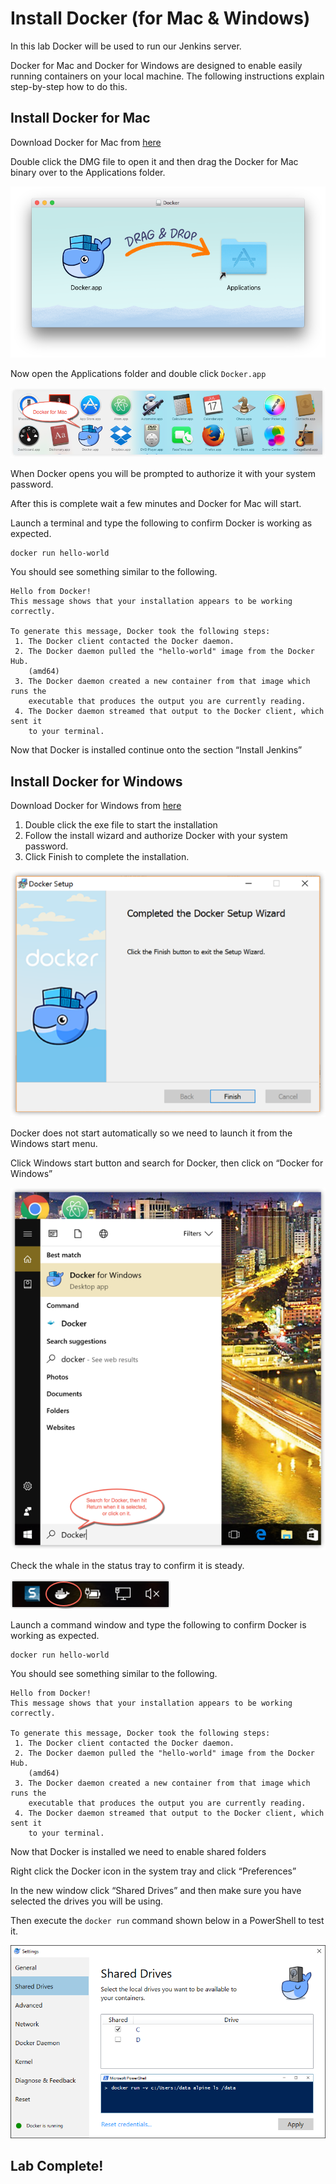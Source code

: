 # Install Docker (for Mac & Windows)
In this lab Docker will be used to run our Jenkins server.  

Docker for Mac and Docker for Windows are designed to enable easily running containers on your local machine.  The following instructions explain step-by-step how to do this. 

## Install Docker for Mac
Download Docker for Mac from [here](https://download.docker.com/mac/stable/Docker.dmg)

Double click the DMG file to open it and then drag the Docker for Mac binary over to the Applications folder. 

![](index/240A5450-4C5A-484D-9364-A003B9B59160.png)

Now open the Applications folder and double click `Docker.app` 

![](index/692A4A48-432E-4319-B71D-7A1C47FCF137.png)

When Docker opens you will be prompted to authorize it with your system password. 

After this is complete wait a few minutes and Docker for Mac will start. 

Launch a terminal and type the following to confirm Docker is working as expected. 

```
docker run hello-world
```

You should see something similar to the following. 

```
Hello from Docker!
This message shows that your installation appears to be working correctly.

To generate this message, Docker took the following steps:
 1. The Docker client contacted the Docker daemon.
 2. The Docker daemon pulled the "hello-world" image from the Docker Hub.
    (amd64)
 3. The Docker daemon created a new container from that image which runs the
    executable that produces the output you are currently reading.
 4. The Docker daemon streamed that output to the Docker client, which sent it
    to your terminal.
```

Now that Docker is installed continue onto the section “Install Jenkins” 

## Install Docker for Windows
Download Docker for Windows from [here]( https://download.docker.com/win/stable/Docker%20for%20Windows%20Installer.exe)

1. Double click the exe file to start the installation
2. Follow the install wizard and authorize Docker with your system password. 
3. Click Finish to complete the installation. 


![](index/EE0E0E8D-6FC5-422D-AFCA-BF799B5487A6.png)

Docker does not start automatically so we need to launch it from the Windows start menu.  

Click Windows start button and search for Docker, then click on “Docker for Windows” 

![](index/C6C32BFE-468D-4CF1-8C33-C53785BD1897.png)

Check the whale in the status tray to confirm it is steady. 

![](index/3CAE3670-1819-4FC8-B8C3-7FCB014DDB84.png)

Launch a command window and type the following to confirm Docker is working as expected. 
```
docker run hello-world 
```

You should see something similar to the following. 

```
Hello from Docker!
This message shows that your installation appears to be working correctly.

To generate this message, Docker took the following steps:
 1. The Docker client contacted the Docker daemon.
 2. The Docker daemon pulled the "hello-world" image from the Docker Hub.
    (amd64)
 3. The Docker daemon created a new container from that image which runs the
    executable that produces the output you are currently reading.
 4. The Docker daemon streamed that output to the Docker client, which sent it
    to your terminal.
```

Now that Docker is installed we need to enable shared folders 

Right click the Docker icon in the system tray and click “Preferences” 

In the new window click “Shared Drives” and then make sure you have selected the drives you will be using. 

Then execute the `docker run` command shown below in a PowerShell to test it. 

![](index/A8537664-FEF4-4B61-9DB5-CD5D1584E099.png)


## Lab Complete! 